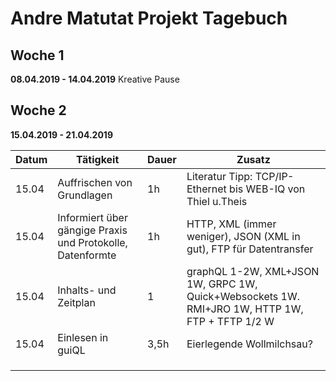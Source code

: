 # Andre Matutat Projekt Tagebuch



## Woche 1 

__08.04.2019 - 14.04.2019__
	Kreative Pause



## Woche 2 

__15.04.2019 - 21.04.2019__

| Datum | Tätigkeit                                | Dauer | Zusatz                                   |
| ----- | ---------------------------------------- | ----- | ---------------------------------------- |
| 15.04 | Auffrischen von Grundlagen                | 1h    | Literatur Tipp: TCP/IP-Ethernet bis WEB-IQ  von Thiel u.Theis |
| 15.04 | Informiert über gängige Praxis und Protokolle, Datenformte | 1h    | HTTP, XML (immer weniger), JSON (XML in gut), FTP für Datentransfer |
| 15.04 | Inhalts- und Zeitplan                    | 1     | graphQL 1-2W, XML+JSON 1W, GRPC 1W, Quick+Websockets 1W. RMI+JRO 1W, HTTP 1W, FTP + TFTP 1/2 W |
| 15.04 | Einlesen in guiQL                        | 3,5h  | Eierlegende Wollmilchsau?                |
|       |                                          |       |                                          |
|       |                                          |       |                                          |
|       |                                          |       |                                          |

 
